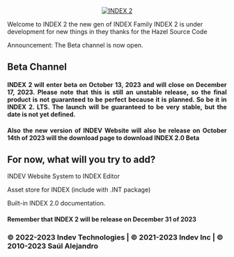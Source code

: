 <p align="center">
  <a href="">
    <img src="https://github.com/INDEV-Technologies/INDEX/assets/126918321/276a2988-b298-4cf4-a818-85e13da034d2" alt="INDEX 2">
  </a>
</p>

Welcome to INDEX 2 the new gen of INDEX Family
INDEX 2 is under development for new things in they thanks for the Hazel Source Code

Announcement: The Beta channel is now open.

<h2>Beta Channel</h2>
<h4 align="justify">INDEX 2 will enter beta on October 13, 2023 and will close on December 17, 2023. Please note that this is still an unstable release, so the final product is not guaranteed to be perfect because it is planned. So be it in INDEX 2. LTS. The launch will be guaranteed to be very stable, but the date is not yet defined.</h3>
<h4 align="justify">Also the new version of INDEV Website will also be release on October 14th of 2023 will the download page to download INDEX 2.0 Beta</h3>

<h2>For now, what will you try to add?</h2>
<p>INDEV Website System to INDEX Editor</p>
<p>Asset store for INDEX (include with .INT package)</p>
<p>Built-in INDEX 2.0 documentation.</p>
<h4>Remember that INDEX 2 will be release on December 31 of 2023</h3>
<h3>© 2022-2023 Indev Technologies | © 2021-2023 Indev Inc | © 2010-2023 Saúl Alejandro</h4>
<br/>
</p>
